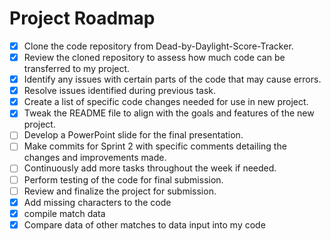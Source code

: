 # Project Roadmap

- [x] Clone the code repository from Dead-by-Daylight-Score-Tracker.
- [x] Review the cloned repository to assess how much code can be transferred to my project.
- [x] Identify any issues with certain parts of the code that may cause errors.
- [x] Resolve issues identified during previous task.
- [x] Create a list of specific code changes needed for use in new project.
- [x] Tweak the README file to align with the goals and features of the new project.
- [ ] Develop a PowerPoint slide for the final presentation.
- [ ] Make commits for Sprint 2 with specific comments detailing the changes and improvements made.
- [ ] Continuously add more tasks throughout the week if needed.
- [ ] Perform testing of the code for final submission.
- [ ] Review and finalize the project for submission.
- [x] Add missing characters to the code
- [x] compile match data
- [x] Compare data of other matches to data input into my code
